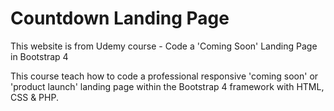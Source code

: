 # Countdown Landing Page

This website is from Udemy course - Code a 'Coming Soon' Landing Page in Bootstrap 4

This course teach how to code a professional responsive 'coming soon' or 'product launch' landing page within the Bootstrap 4 framework with HTML, CSS & PHP.